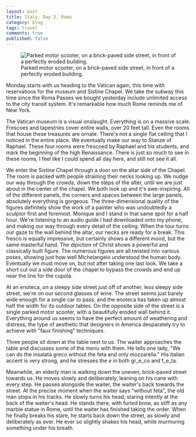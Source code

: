 ```yaml
---
layout: post
title: Italy, Day 3, Roma
category: blog
tags: travel
comments: true
published: false
---
```


<figure>
  <img src="/img/photos/content/rome-enoteca-scooter.jpg" alt="Parked motor scooter, on a brick-paved side street, in front of a perfectly eroded building."/>
  <figcaption>Parked motor scooter, on a brick-paved side street, in front of a perfectly eroded building.</figcaption>
</figure>

Monday starts with us heading to the Vatican again, this time with reservations
for the museum and Sistine Chapel.  We take the subway this time since the Roma
Passes we bought yesterday include unlimited access to the city transit system.
It's remarkable how much Rome reminds me of New York.

The Vatican museum is a visual onslaught.  Everything is on a massive scale.
Frescoes and tapestries cover entire walls, over 20 feet tall.  Even the
rooms that house these treasures are ornate.  There's not a single flat ceiling
that I noticed in the entire place.  We eventually make our way to Stanze of
Raphael.  These four rooms were frescoed by Raphael and his students, and mark
the beginning of the high Renaissance.  There is just so much to see in these
rooms, I feel like I could spend all day here, and still not see it all.

We enter the Sistine Chapel through a door on the altar side of the Chapel.  The
room is packed with people straining their necks looking up.  We nudge our way
through the crowds, down the steps of the alter, until we are just about in the
center of the chapel.  We both look up and it's awe-inspiring.  All of the
different panels, the corners and spaces between the large panels, absolutely
everything is gorgeous.  The three-dimensional quality of the figures definitely
show the work of a painter who was undoubtedly a sculptor first and foremost.
Monique and I stand in that same spot for a half hour.  We're listening to an
audio guide I had downloaded onto my phone, and making our way through every
detail of the ceiling.  When the tour turns our gaze to the wall behind the
altar, our necks are ready for a break.  This fresco is equally impressive, but
certainly shows a different mood, but the same masterful hand.  The dipiction of
Christ shows a powerful and classically built figure.  The numerous figures are
all twisted into various poses, showing just how well Michelangelo understood
the human body.  Eventually we must move on, but not after taking one last look.
We take a short cut out a side door of the chapel to bypass the crowds and end
up near the line for the cupola.




At an enoteca, on a sleepy side street just off of another, less sleepy side
street, we're on our second glasses of wine.  The street seems just barely wide
enough for a single car to pass, and the enoteca has taken up almost half the
width for its outdoor tables.  On the opposite side of the street is a single
parked motor scooter, with a beautifully eroded wall behind it.  Everything
around us seems to have the perfect amount of weathering and distress, the type
of aesthetic that designers in America desparately try to achieve with "faux
finishing" techniques.

Three people sit down at the table next to us. The waiter approaches the table
and discusses some of the menu with them.  He tells one lady, "We can do the
insalata greco without the feta and only mozzarella."  His italian accent is
very strong, and he stresses the _e_ in both gr_e_co and f_e_ta.

Meanwhile, an elderly man is walking down the uneven, brick-paved street towards
us.  He moves slowly and deliberately, leaning on his cane with every step.  He
passes alongside the waiter, the waiter's back towards the street.  At the
precise moment when the waiter says "without feta", the old man stops in his
tracks.  He slowly turns his head, staring intently at the back of the waiter's
head.  He stands there, with furled brow, as stiff as any marble statue in Rome,
until the waiter has finished taking the order.  When he finally breaks his
stare, he starts back down the street, as slowly and deliberately as ever.  He
ever so slightly shakes his head, while murmuring something under his breath.

